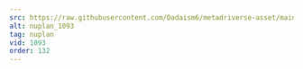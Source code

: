 ```yaml
---
src: https://raw.githubusercontent.com/Dadaism6/metadriverse-asset/main/script-nuplan-output-newcompressed/nuplan_1093.mp4
alt: nuplan_1093
tag: nuplan
vid: 1093
order: 132
---
```

